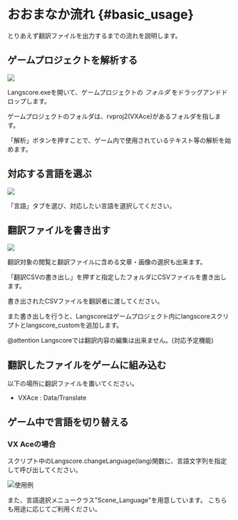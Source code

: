 # おおまなか流れ {#basic_usage}

とりあえず翻訳ファイルを出力するまでの流れを説明します。

## ゲームプロジェクトを解析する

![](langscore_exe.gif)

Langscore.exeを開いて、ゲームプロジェクトの *フォルダ* をドラッグアンドドロップします。

ゲームプロジェクトのフォルダは、rvproj2(VXAce)があるフォルダを指します。

「解析」ボタンを押すことで、ゲーム内で使用されているテキスト等の解析を始めます。

## 対応する言語を選ぶ

![](usage1.png)

「言語」タブを選び、対応したい言語を選択してください。

## 翻訳ファイルを書き出す

![](edit_mode1.png)

翻訳対象の閲覧と翻訳ファイルに含める文章・画像の選択も出来ます。

「翻訳CSVの書き出し」を押すと指定したフォルダにCSVファイルを書き出します。

書き出されたCSVファイルを翻訳者に渡してください。

また書き出しを行うと、Langscoreはゲームプロジェクト内にlangscoreスクリプトとlangscore_customを追加します。

@attention Langscoreでは翻訳内容の編集は出来ません。(対応予定機能)


## 翻訳したファイルをゲームに組み込む

以下の場所に翻訳ファイルを置いてください。

* VXAce : Data/Translate


## ゲーム中で言語を切り替える

### VX Aceの場合

スクリプト中のLangscore.changeLanguage(lang)関数に、言語文字列を指定して呼び出してください。

![使用例](script_usage_ex.png)

また、言語選択メニュークラス"Scene_Language"を用意しています。
こちらも用途に応じてご利用ください。